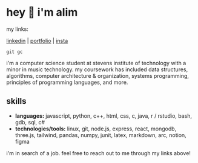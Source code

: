 # hey 🖖 i'm alim

my links:

[linkedin](https://linkedin.com/in/notalim) |
[portfolio](https://notalim.com/) |
[insta](https://instagram.com/ricefeelings)

`git gc`

i'm a computer science student at stevens institute of technology with a minor in music technology. my coursework has included data structures, algorithms, computer architecture & organization, systems programming, principles of programming languages, and more.

## skills

* **languages:** javascript, python, c++, html, css, c, java, r / rstudio, bash, gdb, sql, c#
* **technologies/tools:** linux, git, node.js, express, react, mongodb, three.js, tailwind, pandas, numpy, junit, latex, markdown, arc, notion, figma

i'm in search of a job. feel free to reach out to me through my links above!
